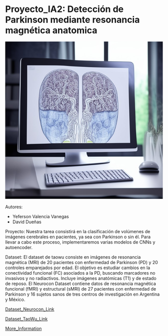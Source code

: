 # Proyecto_IA2: Detección de Parkinson mediante resonancia magnética anatomica
![Banner](Baner.jpeg)

Autores:
- Yeferson Valencia Vanegas
- David Dueñas

Proyecto:
Nuestra tarea consistirá en la clasificación de volúmenes de imágenes cerebrales en pacientes, ya sea con Parkinson o sin él. 
Para llevar a cabo este proceso, implementaremos varias modelos de CNNs y autoencoder.

Dataset:
El dataset de taowu consiste en imágenes de resonancia magnética (MRI) de 20 pacientes con enfermedad de Parkinson (PD) 
y 20 controles emparejados por edad. El objetivo es estudiar cambios en la conectividad funcional (FC) asociados a la PD,
buscando marcadores no invasivos y no radiactivos. Incluye imágenes anatómicas (T1) y de estado de reposo. 
El Neurocon Dataset contiene datos de resonancia magnética funcional (fMRI) y estructural (sMRI) de 27 pacientes con enfermedad de Parkinson 
y 16 sujetos sanos de tres centros de investigación en Argentina y México.

[Dataset_Neurocon_Link](https://fcp-indi.s3.amazonaws.com/data/Projects/INDI/umf_pd/neurocon.tar.gz)

[Dataset_TaoWu_Link](https://fcp-indi.s3.amazonaws.com/data/Projects/INDI/umf_pd/taowu.tar.gz)

[More_Information](https://fcon_1000.projects.nitrc.org/indi/retro/parkinsons.html)
